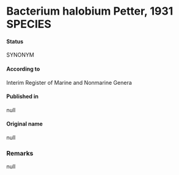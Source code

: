 # Bacterium halobium Petter, 1931 SPECIES

#### Status
SYNONYM

#### According to
Interim Register of Marine and Nonmarine Genera

#### Published in
null

#### Original name
null

### Remarks
null